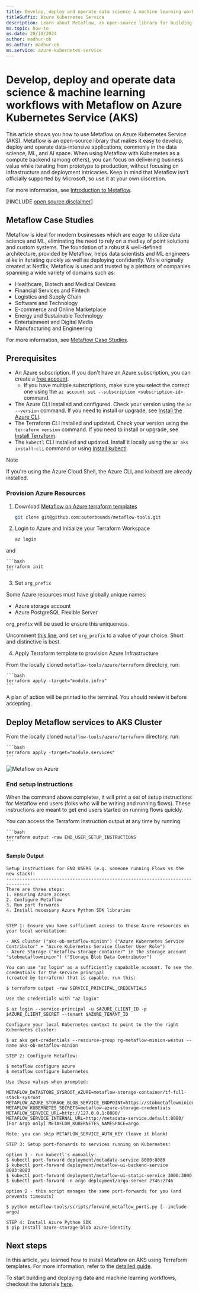 ```yaml
---
title: Develop, deploy and operate data science & machine learning workflows with Metaflow on Azure Kubernetes Service (AKS)
titleSuffix: Azure Kubernetes Service
description: Learn about Metaflow, an open-source library for building and deploying data science & machine learning workflows on Azure Kubernetes Service (AKS).
ms.topic: how-to
ms.date: 20/10/2024
author: madhur-ob
ms.author: madhur-ob
ms.service: azure-kubernetes-service
---
```


# Develop, deploy and operate data science & machine learning workflows with Metaflow on Azure Kubernetes Service (AKS)

This article shows you how to use Metaflow on Azure Kubernetes Service (AKS). Metaflow is an open-source library that makes it easy to develop, deploy and operate data-intensive applications, commonly in the data science, ML, and AI space. When using Metaflow with Kubernetes as a compute backend (among others), you can focus on delivering business value while iterating from prototype to production, without focusing on infrastructure and deployment intricacies. Keep in mind that Metaflow isn't officially supported by Microsoft, so use it at your own discretion.

For more information, see [Introduction to Metaflow][metaflow].

[!INCLUDE [open source disclaimer](./includes/open-source-disclaimer.md)]

## Metaflow Case Studies

Metaflow is ideal for modern businesses which are eager to utilize data science and ML, eliminating the need to rely on a medley of point solutions and custom systems. The foundation of a robust & well-defined architecture, provided by Metaflow, helps data scientists and ML engineers alike in iterating quickly as well as deploying confidently. While originally created at Netflix, Metaflow is used and trusted by a plethora of companies spanning a wide variety of domains such as:

- Healthcare, Biotech and Medical Devices
- Financial Services and Fintech
- Logistics and Supply Chain
- Software and Technology
- E-commerce and Online Marketplace
- Energy and Sustainable Technology
- Entertainment and Digital Media
- Manufacturing and Engineering

For more information, see [Metaflow Case Studies](https://outerbounds.com/stories).

## Prerequisites

* An Azure subscription. If you don't have an Azure subscription, you can create a [free account][azure-free].
  * If you have multiple subscriptions, make sure you select the correct one using the `az account set --subscription <subscription-id>` command.
* The Azure CLI installed and configured. Check your version using the `az --version` command. If you need to install or upgrade, see [Install the Azure CLI][install-azure-cli].
* The Terraform CLI installed and updated. Check your version using the `terraform version` command. If you need to install or upgrade, see [Install Terraform][install-terraform].
* The `kubectl` CLI installed and updated. Install it locally using the `az aks install-cli` command or using [Install kubectl][install-kubectl].

> [!NOTE]
> If you're using the Azure Cloud Shell, the Azure CLI, and kubectl are already installed.

### Provision Azure Resources

1. Download [Metaflow on Azure terraform templates](https://github.com/outerbounds/metaflow-tools/tree/master/azure/terraform)

    ```bash
    git clone git@github.com:outerbounds/metaflow-tools.git
    ```

2. Login to Azure and Initialize your Terraform Workspace

    ```bash
    az login
    ```

and 

    ```bash
    terraform init
    ```

3. Set `org_prefix`

Some Azure resources must have globally unique names:

- Azure storage account
- Azure PostgreSQL Flexible Server

`org_prefix` will be used to ensure this uniqueness.

Uncomment [this line](https://github.com/outerbounds/metaflow-tools/blob/f7ff07d49563dc8217f7fe49150b2d50a14d999f/azure/terraform/variables.tf#L9), and set `org_prefix` to a value of your choice. Short and distinctive is best.

4. Apply Terraform template to provision Azure Infrastructure

From the locally cloned `metaflow-tools/azure/terraform` directory, run:

    ```bash
    terraform apply -target="module.infra"
    ```

A plan of action will be printed to the terminal. You should review it before accepting.

## Deploy Metaflow services to AKS Cluster

From the locally cloned `metaflow-tools/azure/terraform` directory, run:

    ```bash
    terraform apply -target="module.services"
    ```

![Metaflow on Azure](./media/metaflow/metaflow-azure.png)

### End setup instructions

When the command above completes, it will print a set of setup instructions for Metaflow end users (folks who will be writing and running flows). These instructions are meant to get end users started on running flows quickly.

You can access the Terraform instruction output at any time by running:

    ```bash
    terraform output -raw END_USER_SETUP_INSTRUCTIONS
    ```

#### Sample Output

```
Setup instructions for END USERS (e.g. someone running Flows vs the new stack):
-------------------------------------------------------------------------------
There are three steps:
1. Ensuring Azure access
2. Configure Metaflow
3. Run port forwards
4. Install necessary Azure Python SDK libraries


STEP 1: Ensure you have sufficient access to these Azure resources on your local workstation:

- AKS cluster ("aks-ob-metaflow-minion") ("Azure Kubernetes Service Contributor" + "Azure Kubernetes Service Cluster User Role")
- Azure Storage ("metaflow-storage-container" in the storage account "stobmetaflowminion") ("Storage Blob Data Contributor")

You can use "az login" as a sufficiently capabable account. To see the credentials for the service principal
(created by terraform) that is capable, run this:

$ terraform output -raw SERVICE_PRINCIPAL_CREDENTIALS

Use the credentials with "az login"

$ az login --service-principal -u $AZURE_CLIENT_ID -p $AZURE_CLIENT_SECRET --tenant $AZURE_TENANT_ID

Configure your local Kubernetes context to point to the the right Kubernetes cluster:

$ az aks get-credentials --resource-group rg-metaflow-minion-westus --name aks-ob-metaflow-minion

STEP 2: Configure Metaflow:

$ metaflow configure azure
$ metaflow configure kubernetes

Use these values when prompted:

METAFLOW_DATASTORE_SYSROOT_AZURE=metaflow-storage-container/tf-full-stack-sysroot
METAFLOW_AZURE_STORAGE_BLOB_SERVICE_ENDPOINT=https://stobmetaflowminion.blob.core.windows.net/
METAFLOW_KUBERNETES_SECRETS=metaflow-azure-storage-credentials
METAFLOW_SERVICE_URL=http://127.0.0.1:8080/
METAFLOW_SERVICE_INTERNAL_URL=http://metadata-service.default:8080/
[For Argo only] METAFLOW_KUBERNETES_NAMESPACE=argo

Note: you can skip METAFLOW_SERVICE_AUTH_KEY (leave it blank)

STEP 3: Setup port-forwards to services running on Kubernetes:

option 1 - run kubectl's manually:
$ kubectl port-forward deployment/metadata-service 8080:8080
$ kubectl port-forward deployment/metaflow-ui-backend-service 8083:8083
$ kubectl port-forward deployment/metaflow-ui-static-service 3000:3000
$ kubectl port-forward -n argo deployment/argo-server 2746:2746

option 2 - this script manages the same port-forwards for you (and prevents timeouts)

$ python metaflow-tools/scripts/forward_metaflow_ports.py [--include-argo]

STEP 4: Install Azure Python SDK
$ pip install azure-storage-blob azure-identity
```

## Next steps

In this article, you learned how to install Metaflow on AKS using Terraform templates.
For more information, refer to the [detailed guide](https://docs.outerbounds.com/engineering/deployment/azure-k8s/deployment/).

To start building and deploying data and machine learning workflows, checkout the tutorials [here](https://docs.metaflow.org/getting-started/tutorials).

<!-- LINKS -->
[metaflow]: https://docs.metaflow.org/introduction/what-is-metaflow
[azure-free]: https://azure.microsoft.com/free
[install-azure-cli]: /cli/azure/install-azure-cli
[install-terraform]: https://learn.hashicorp.com/tutorials/terraform/install-cli
[install-kubectl]: https://kubernetes.io/docs/tasks/tools/install-kubectl/
